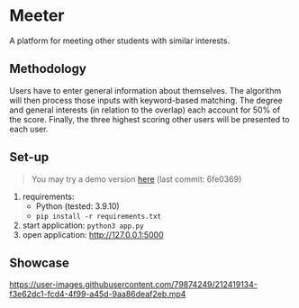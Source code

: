 # Meeter

A platform for meeting other students with similar interests. 

## Methodology 

Users have to enter general information about themselves. The algorithm will then process those inputs with keyword-based matching. The degree and general interests (in relation to the overlap) each account for 50% of the score. Finally, the three highest scoring other users will be presented to each user.

## Set-up

> You may try a demo version [here](https://noelkronenberg.pythonanywhere.com) (last commit: 6fe0369)

1. requirements: 
    - Python (tested: 3.9.10)
    - ```pip install -r requirements.txt```
2. start application: ```python3 app.py```
3. open application: http://127.0.0.1:5000

## Showcase

https://user-images.githubusercontent.com/79874249/212419134-f3e62dc1-fcd4-4f99-a45d-9aa86deaf2eb.mp4
